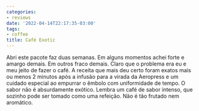 ```yaml
---
categories:
- reviews
date: '2022-04-14T22:17:35-03:00'
tags:
- coffee
title: Café Exotic
---
```


Abri este pacote faz duas semanas. Em alguns momentos achei forte e amargo demais. Em outros fraco demais. Claro que o problema era eu e meu jeito de fazer o café. A receita que mais deu certo foram exatos mais ou menos 2 minutos após a infusão para a virada da Aeropress e um cuidado especial ao empurrar o êmbolo com uniformidade de tempo. O sabor não é absurdamente exótico. Lembra um café de sabor intenso, que sozinho pode ser tomado como uma refeição. Não é tão frutado nem aromático.
